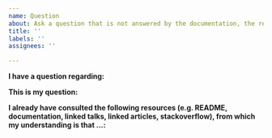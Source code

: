 ```yaml
---
name: Question
about: Ask a question that is not answered by the documentation, the readme, or related publications.
title: ''
labels: ''
assignees: ''

---
```


**I have a question regarding:**

**This is my question:**

**I already have consulted the following resources (e.g. README, documentation, linked talks, linked articles, stackoverflow), from which my understanding is that …:**
